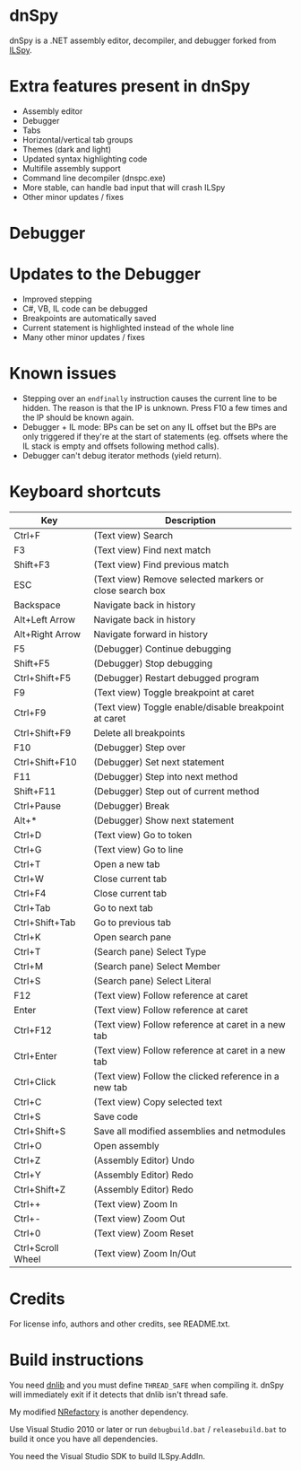 dnSpy
=====

dnSpy is a .NET assembly editor, decompiler, and debugger forked from [ILSpy](https://github.com/icsharpcode/ILSpy).

Extra features present in dnSpy
===============================

* Assembly editor
* Debugger
* Tabs
* Horizontal/vertical tab groups
* Themes (dark and light)
* Updated syntax highlighting code
* Multifile assembly support
* Command line decompiler (dnspc.exe)
* More stable, can handle bad input that will crash ILSpy
* Other minor updates / fixes

Debugger
========

Updates to the Debugger
=======================

* Improved stepping
* C#, VB, IL code can be debugged
* Breakpoints are automatically saved
* Current statement is highlighted instead of the whole line
* Many other minor updates / fixes

Known issues
============

* Stepping over an `endfinally` instruction causes the current line to be hidden. The reason is that the IP is unknown. Press F10 a few times and the IP should be known again.
* Debugger + IL mode: BPs can be set on any IL offset but the BPs are only triggered if they're at the start of statements (eg. offsets where the IL stack is empty and offsets following method calls).
* Debugger can't debug iterator methods (yield return).

Keyboard shortcuts
==================

Key | Description
--- | -----------
Ctrl+F		| (Text view) Search
F3			| (Text view) Find next match
Shift+F3	| (Text view) Find previous match
ESC			| (Text view) Remove selected markers or close search box
Backspace	| Navigate back in history
Alt+Left Arrow | Navigate back in history
Alt+Right Arrow | Navigate forward in history
F5			| (Debugger) Continue debugging
Shift+F5	| (Debugger) Stop debugging
Ctrl+Shift+F5 | (Debugger) Restart debugged program
F9			| (Text view) Toggle breakpoint at caret
Ctrl+F9		| (Text view) Toggle enable/disable breakpoint at caret
Ctrl+Shift+F9 | Delete all breakpoints
F10			| (Debugger) Step over
Ctrl+Shift+F10 | (Debugger) Set next statement
F11			| (Debugger) Step into next method
Shift+F11	| (Debugger) Step out of current method
Ctrl+Pause	| (Debugger) Break
Alt+*		| (Debugger) Show next statement
Ctrl+D		| (Text view) Go to token
Ctrl+G		| (Text view) Go to line
Ctrl+T		| Open a new tab
Ctrl+W		| Close current tab
Ctrl+F4		| Close current tab
Ctrl+Tab	| Go to next tab
Ctrl+Shift+Tab | Go to previous tab
Ctrl+K		| Open search pane
Ctrl+T		| (Search pane) Select Type
Ctrl+M		| (Search pane) Select Member
Ctrl+S		| (Search pane) Select Literal
F12			| (Text view) Follow reference at caret
Enter		| (Text view) Follow reference at caret
Ctrl+F12	| (Text view) Follow reference at caret in a new tab
Ctrl+Enter	| (Text view) Follow reference at caret in a new tab
Ctrl+Click	| (Text view) Follow the clicked reference in a new tab
Ctrl+C		| (Text view) Copy selected text
Ctrl+S		| Save code
Ctrl+Shift+S| Save all modified assemblies and netmodules
Ctrl+O		| Open assembly
Ctrl+Z		| (Assembly Editor) Undo
Ctrl+Y		| (Assembly Editor) Redo
Ctrl+Shift+Z| (Assembly Editor) Redo
Ctrl++		| (Text view) Zoom In
Ctrl+-		| (Text view) Zoom Out
Ctrl+0		| (Text view) Zoom Reset
Ctrl+Scroll Wheel| (Text view) Zoom In/Out

Credits
=======

For license info, authors and other credits, see README.txt.

Build instructions
==================

You need [dnlib](https://github.com/0xd4d/dnlib) and you must define `THREAD_SAFE` when compiling it. dnSpy will immediately exit if it detects that dnlib isn't thread safe.

My modified [NRefactory](https://github.com/0xd4d/NRefactory) is another dependency.

Use Visual Studio 2010 or later or run `debugbuild.bat` / `releasebuild.bat` to build it once you have all dependencies.

You need the Visual Studio SDK to build ILSpy.AddIn.
